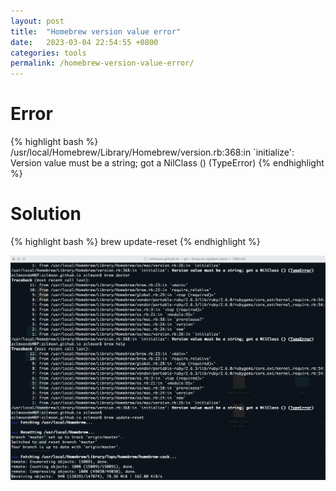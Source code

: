 ```yaml
---
layout: post
title:  "Homebrew version value error"
date:   2023-03-04 22:54:55 +0800
categories: tools
permalink: /homebrew-version-value-error/
---
```


# Error

{% highlight bash %}
/usr/local/Homebrew/Library/Homebrew/version.rb:368:in `initialize': 
Version value must be a string; got a NilClass () (TypeError)
{% endhighlight %}

# Solution
{% highlight bash %}
brew update-reset
{% endhighlight %}

![image](../images/homebrew-issue-images/homebrew-version-error.png)
